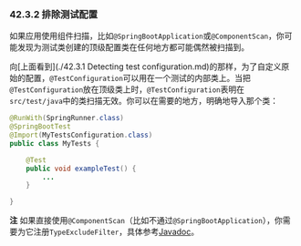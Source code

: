 ### 42.3.2 排除测试配置

如果应用使用组件扫描，比如`@SpringBootApplication`或`@ComponentScan`，你可能发现为测试类创建的顶级配置类在任何地方都可能偶然被扫描到。

向[上面看到](./42.3.1 Detecting test configuration.md)的那样，为了自定义原始的配置，`@TestConfiguration`可以用在一个测试的内部类上。当把`@TestConfiguration`放在顶级类上时，`@TestConfiguration`表明在`src/test/java`中的类扫描无效。你可以在需要的地方，明确地导入那个类：
```java
@RunWith(SpringRunner.class)
@SpringBootTest
@Import(MyTestsConfiguration.class)
public class MyTests {

    @Test
    public void exampleTest() {
        ...
    }

}
```
**注** 如果直接使用`@ComponentScan`（比如不通过`@SpringBootApplication`），你需要为它注册`TypeExcludeFilter`，具体参考[Javadoc](https://docs.spring.io/spring-boot/docs/2.0.0.M7/api/org/springframework/boot/context/TypeExcludeFilter.html)。
